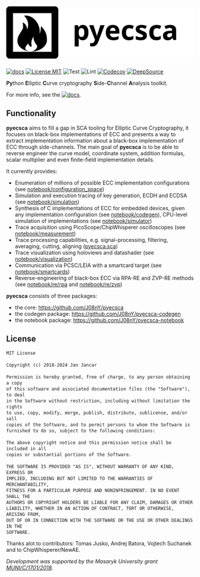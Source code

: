 # ![](docs/_static/logo_black_full.png)

[![docs](https://img.shields.io/badge/docs-pyecsca.org-black.svg)](https://pyecsca.org/)  [![License MIT ](https://img.shields.io/github/license/J08nY/pyecsca?color=brightgreen)](https://github.com/J08nY/pyecsca/blob/master/LICENSE) ![Test](https://github.com/J08nY/pyecsca/workflows/Test/badge.svg) ![Lint](https://github.com/J08nY/pyecsca/workflows/Lint/badge.svg) [![Codecov](https://img.shields.io/codecov/c/gh/J08nY/pyecsca?color=brightgreen&logo=codecov)](https://codecov.io/gh/J08nY/pyecsca) [![DeepSource](https://deepsource.io/gh/J08nY/pyecsca.svg/?label=active+issues&show_trend=true)](https://deepsource.io/gh/J08nY/pyecsca/?ref=repository-badge)

**Py**thon **E**lliptic **C**urve cryptography **S**ide-**C**hannel **A**nalysis toolkit.

For more info, see the [![docs](https://img.shields.io/badge/docs-pyecsca.org-black.svg)](https://pyecsca.org/).

## Functionality

**pyecsca** aims to fill a gap in SCA tooling for Elliptic Curve Cryptography, it focuses on
black-box implementations of ECC and presents a way to extract implementation information
about a black-box implementation of ECC through side-channels. The main goal of **pyecsca**
is to be able to reverse engineer the curve model, coordinate system, addition formulas, scalar
multiplier and even finite-field implementation details.

It currently provides:
 - Enumeration of millions of possible ECC implementation configurations (see [notebook/configuration_space](https://pyecsca.org/notebook/configuration_space.html))
 - Simulation and execution tracing of key generation, ECDH and ECDSA (see [notebook/simulation](https://pyecsca.org/notebook/simulation.html))
 - Synthesis of C implementations of ECC for embedded devices, given any implementation configuration (see [notebook/codegen](https://pyecsca.org/notebook/codegen.html)),
   CPU-level simulation of implementations (see [notebook/simulator](https://pyecsca.org/notebook/simulator.html))
 - Trace acquisition using PicoScope/ChipWhisperer oscilloscopes (see [notebook/measurement](https://pyecsca.org/notebook/measurement.html))
 - Trace processing capabilities, e.g. signal-processing, filtering, averaging, cutting, aligning ([pyecsca.sca](https://pyecsca.org/api/pyecsca.sca.html))
 - Trace visualization using holoviews and datashader (see [notebook/visualization](https://pyecsca.org/notebook/visualization.html))
 - Communication via PCSC/LEIA with a smartcard target (see [notebook/smartcards](https://pyecsca.org/notebook/smartcards.html))
 - Reverse-engineering of black-box ECC via RPA-RE and ZVP-RE methods (see [notebook/re/rpa](https://pyecsca.org/notebook/re/rpa.html) and [notebook/re/zvp](https://pyecsca.org/notebook/re/zvp.html))

**pyecsca** consists of three packages:
 - the core: https://github.com/J08nY/pyecsca
 - the codegen package: https://github.com/J08nY/pyecsca-codegen
 - the notebook package: https://github.com/J08nY/pyecsca-notebook

## License

    MIT License

    Copyright (c) 2018-2024 Jan Jancar

    Permission is hereby granted, free of charge, to any person obtaining a copy
    of this software and associated documentation files (the "Software"), to deal
    in the Software without restriction, including without limitation the rights
    to use, copy, modify, merge, publish, distribute, sublicense, and/or sell
    copies of the Software, and to permit persons to whom the Software is
    furnished to do so, subject to the following conditions:

    The above copyright notice and this permission notice shall be included in all
    copies or substantial portions of the Software.

    THE SOFTWARE IS PROVIDED "AS IS", WITHOUT WARRANTY OF ANY KIND, EXPRESS OR
    IMPLIED, INCLUDING BUT NOT LIMITED TO THE WARRANTIES OF MERCHANTABILITY,
    FITNESS FOR A PARTICULAR PURPOSE AND NONINFRINGEMENT. IN NO EVENT SHALL THE
    AUTHORS OR COPYRIGHT HOLDERS BE LIABLE FOR ANY CLAIM, DAMAGES OR OTHER
    LIABILITY, WHETHER IN AN ACTION OF CONTRACT, TORT OR OTHERWISE, ARISING FROM,
    OUT OF OR IN CONNECTION WITH THE SOFTWARE OR THE USE OR OTHER DEALINGS IN THE
    SOFTWARE.

Thanks alot to contributors: Tomas Jusko, Andrej Batora, Vojtech Suchanek and
to ChipWhisperer/NewAE.

*Development was supported by the Masaryk University grant [MUNI/C/1701/2018](https://www.muni.cz/en/research/projects/46834).*
